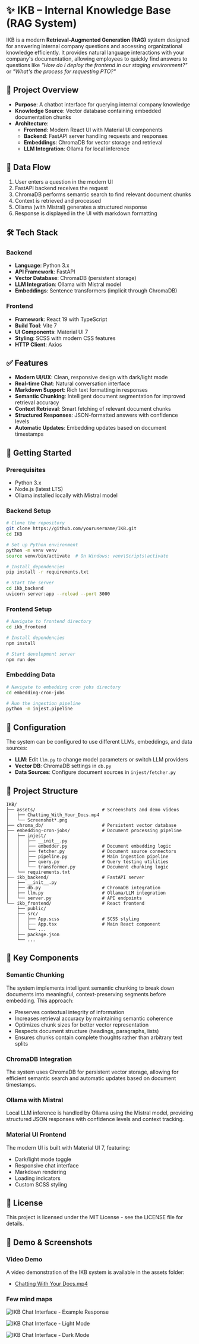 # ✨ IKB – Internal Knowledge Base (RAG System)

IKB is a modern **Retrieval-Augmented Generation (RAG)** system designed for answering internal company questions and accessing organizational knowledge efficiently. It provides natural language interactions with your company's documentation, allowing employees to quickly find answers to questions like _"How do I deploy the frontend in our staging environment?"_ or _"What's the process for requesting PTO?"_



## 🚀 Project Overview

- **Purpose**: A chatbot interface for querying internal company knowledge
- **Knowledge Source**: Vector database containing embedded documentation chunks
- **Architecture**:
  - **Frontend**: Modern React UI with Material UI components
  - **Backend**: FastAPI server handling requests and responses
  - **Embeddings**: ChromaDB for vector storage and retrieval
  - **LLM Integration**: Ollama for local inference

## 🔄 Data Flow

1. User enters a question in the modern UI
2. FastAPI backend receives the request
3. ChromaDB performs semantic search to find relevant document chunks
4. Context is retrieved and processed
5. Ollama (with Mistral) generates a structured response
6. Response is displayed in the UI with markdown formatting

## 🛠️ Tech Stack

### Backend

- **Language**: Python 3.x
- **API Framework**: FastAPI
- **Vector Database**: ChromaDB (persistent storage)
- **LLM Integration**: Ollama with Mistral model
- **Embeddings**: Sentence transformers (implicit through ChromaDB)

### Frontend

- **Framework**: React 19 with TypeScript
- **Build Tool**: Vite 7
- **UI Components**: Material UI 7
- **Styling**: SCSS with modern CSS features
- **HTTP Client**: Axios

## ✅ Features

- **Modern UI/UX**: Clean, responsive design with dark/light mode
- **Real-time Chat**: Natural conversation interface
- **Markdown Support**: Rich text formatting in responses
- **Semantic Chunking**: Intelligent document segmentation for improved retrieval accuracy
- **Context Retrieval**: Smart fetching of relevant document chunks
- **Structured Responses**: JSON-formatted answers with confidence levels
- **Automatic Updates**: Embedding updates based on document timestamps

## 🚀 Getting Started

### Prerequisites

- Python 3.x
- Node.js (latest LTS)
- Ollama installed locally with Mistral model

### Backend Setup

```bash
# Clone the repository
git clone https://github.com/yourusername/IKB.git
cd IKB

# Set up Python environment
python -m venv venv
source venv/bin/activate  # On Windows: venv\Scripts\activate

# Install dependencies
pip install -r requirements.txt

# Start the server
cd ikb_backend
uvicorn server:app --reload --port 3000
```

### Frontend Setup

```bash
# Navigate to frontend directory
cd ikb_frontend

# Install dependencies
npm install

# Start development server
npm run dev
```

### Embedding Data

```bash
# Navigate to embedding cron jobs directory
cd embedding-cron-jobs

# Run the ingestion pipeline
python -m injest.pipeline
```

## 🔧 Configuration

The system can be configured to use different LLMs, embeddings, and data sources:

- **LLM**: Edit `llm.py` to change model parameters or switch LLM providers
- **Vector DB**: ChromaDB settings in `db.py`
- **Data Sources**: Configure document sources in `injest/fetcher.py`

## 📂 Project Structure

```
IKB/
├── assets/                         # Screenshots and demo videos
│   ├── Chatting_With_Your_Docs.mp4
│   └── Screenshot*.png
├── chroma_db/                      # Persistent vector database
├── embedding-cron-jobs/            # Document processing pipeline
│   ├── injest/
│   │   ├── __init__.py
│   │   ├── embedder.py             # Document embedding logic
│   │   ├── fetcher.py              # Document source connectors
│   │   ├── pipeline.py             # Main ingestion pipeline
│   │   ├── query.py                # Query testing utilities
│   │   └── transformer.py          # Document chunking logic
│   └── requirements.txt
├── ikb_backend/                    # FastAPI server
│   ├── __init__.py
│   ├── db.py                       # ChromaDB integration
│   ├── llm.py                      # Ollama/LLM integration
│   └── server.py                   # API endpoints
└── ikb_frontend/                   # React frontend
    ├── public/
    ├── src/
    │   ├── App.scss                # SCSS styling
    │   ├── App.tsx                 # Main React component
    │   └── ...
    ├── package.json
    └── ...
```

## 🧪 Key Components

### Semantic Chunking

The system implements intelligent semantic chunking to break down documents into meaningful, context-preserving segments before embedding. This approach:

- Preserves contextual integrity of information
- Increases retrieval accuracy by maintaining semantic coherence
- Optimizes chunk sizes for better vector representation
- Respects document structure (headings, paragraphs, lists)
- Ensures chunks contain complete thoughts rather than arbitrary text splits

### ChromaDB Integration

The system uses ChromaDB for persistent vector storage, allowing for efficient semantic search and automatic updates based on document timestamps.

### Ollama with Mistral

Local LLM inference is handled by Ollama using the Mistral model, providing structured JSON responses with confidence levels and context tracking.

### Material UI Frontend

The modern UI is built with Material UI 7, featuring:

- Dark/light mode toggle
- Responsive chat interface
- Markdown rendering
- Loading indicators
- Custom SCSS styling

## 📝 License

This project is licensed under the MIT License - see the LICENSE file for details.

## 📸 Demo & Screenshots

### Video Demo

A video demonstration of the IKB system is available in the assets folder:

- [Chatting With Your Docs.mp4](./assets/Chatting_With_Your_Docs.mp4)

### Few mind maps 

![IKB Chat Interface - Example Response](./assets/Screenshot%202025-08-24%20at%203.04.15%20PM.png)

![IKB Chat Interface - Light Mode](./assets/Screenshot%202025-08-24%20at%203.03.07%20PM.png)

![IKB Chat Interface - Dark Mode](./assets/Screenshot%202025-08-24%20at%203.03.40%20PM.png)